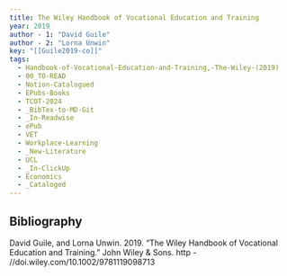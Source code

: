 ```yaml
---
title: The Wiley Handbook of Vocational Education and Training
year: 2019
author - 1: "David Guile"
author - 2: "Lorna Unwin"
key: "[[Guile2019-co]]"
tags:
  - Handbook-of-Vocational-Education-and-Training,-The-Wiley-(2019)
  - 00_TO-READ
  - Notion-Catalogued
  - EPubs-Books
  - TCOT-2024
  - _BibTex-to-MD-Git
  - _In-Readwise
  - ePub
  - VET
  - Workplace-Learning
  - _New-Literature
  - UCL
  - _In-ClickUp
  - Economics
  - _Cataloged
---
```


## Bibliography
David Guile, and Lorna Unwin. 2019. “The Wiley Handbook of Vocational Education and Training.” John Wiley \& Sons. http - //doi.wiley.com/10.1002/9781119098713